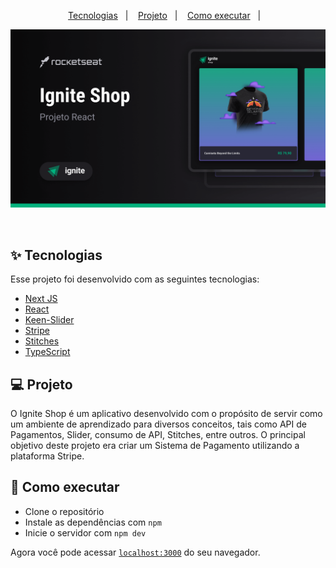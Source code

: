 
<p align="center">
  <a href="#-tecnologias">Tecnologias</a>&nbsp;&nbsp;&nbsp;|&nbsp;&nbsp;&nbsp;
  <a href="#-projeto">Projeto</a>&nbsp;&nbsp;&nbsp;|&nbsp;&nbsp;&nbsp;
  <a href="#-como-executar">Como executar</a>&nbsp;&nbsp;&nbsp;|&nbsp;&nbsp;&nbsp;
</p>

<p align="center">
  <img alt="Projeto" src="https://github.com/Vinicius-Barbosa-Santos/ignite-shop/blob/master/github/shop.png">
</p>

<br>

## ✨ Tecnologias

Esse projeto foi desenvolvido com as seguintes tecnologias:

- [Next JS](https://nextjs.org/)
- [React](https://reactjs.org)
- [Keen-Slider](https://keen-slider.io/)
- [Stripe](https://dashboard.stripe.com/test/dashboard)
- [Stitches](https://stitches.dev/)
- [TypeScript](https://www.typescriptlang.org/)

## 💻 Projeto

O Ignite Shop é um aplicativo desenvolvido com o propósito de servir como um ambiente de aprendizado para diversos conceitos, tais como API de Pagamentos, Slider, consumo de API, Stitches, entre outros. O principal objetivo deste projeto era criar um Sistema de Pagamento utilizando a plataforma Stripe.

## 🚀 Como executar

- Clone o repositório
- Instale as dependências com `npm`
- Inicie o servidor com `npm dev`

Agora você pode acessar [`localhost:3000`](http://localhost:3000) do seu navegador.
